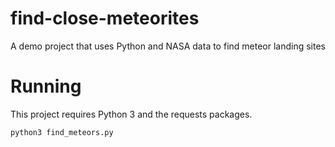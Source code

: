 # find-close-meteorites
A demo project that uses Python and NASA data to find meteor landing sites

# Running
This project requires Python 3 and the requests packages.

`python3 find_meteors.py`
